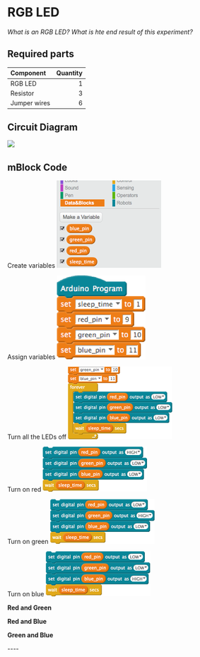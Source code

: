 # RGB LED

*What is an RGB LED?*
*What is hte end result of this experiment?*

## Required parts
| Component | Quantity |
| :-----| -----: |
| RGB LED | 1 |
| Resistor | 3 |
| Jumper wires | 6 | 

## Circuit Diagram
![](experiments/rgb_leg/images/rgb_led_bb.png)

## mBlock Code
Create variables
![](experiments/rgb_led/images/create_variables.png)

Assign variables
![](experiments/rgb_led/images/assign_variables.png)

Turn all the LEDs off
![](experiments/rgb_led/images/all_off.png)

Turn on red
![](experiments/rgb_led/images/red_high.png)

Turn on green
![](experiments/rgb_led/images/green_high.png)

Turn on blue
![](experiments/rgb_led/images/blue_high.png)


__Red and Green__

__Red and Blue__

__Green and Blue__


<div style="page-break-after: always;"></div>
----
